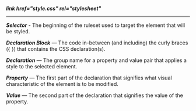 ***link href="style.css" rel="stylesheet"***
___
***Selector*** - The beginning of the ruleset used to target the element that will be styled.

***Declaration Block*** — The code in-between (and including) the curly braces ({ }) that contains the CSS declaration(s).

***Declaration*** — The group name for a property and value pair that applies a style to the selected element.

***Property*** — The first part of the declaration that signifies what visual characteristic of the element is to be modified.

***Value*** — The second part of the declaration that signifies the value of the property.

